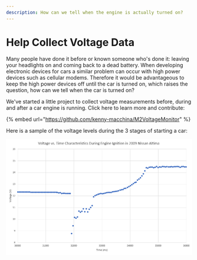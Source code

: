 ```yaml
---
description: How can we tell when the engine is actually turned on?
---
```


# Help Collect Voltage Data

Many people have done it before or known someone who's done it: leaving your headlights on and coming back to a dead battery. When developing electronic devices for cars a similar problem can occur with high power devices such as cellular modems. Therefore it would be advantageous to keep the high power devices off until the car is turned on, which raises the question, how can we tell when the car is turned on?

We've started a little project to collect voltage measurements before, during and after a car engine is running. Click here to learn more and contribute: 

{% embed url="https://github.com/kenny-macchina/M2VoltageMonitor" %}

Here is a sample of the voltage levels during the 3 stages of starting a car:  

![](../.gitbook/assets/fig1.png)





